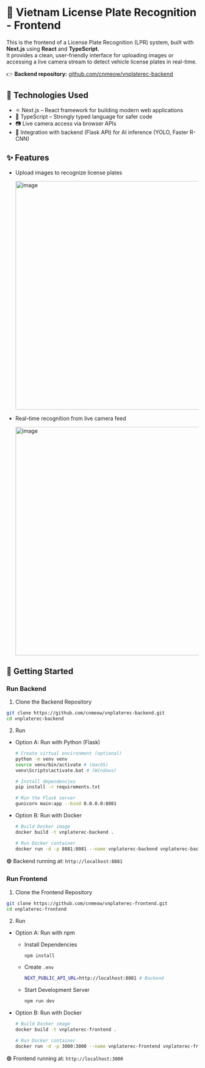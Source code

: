 # 🚗 Vietnam License Plate Recognition - Frontend 

This is the frontend of a License Plate Recognition (LPR) system, built with **Next.js** using **React** and **TypeScript**.  
It provides a clean, user-friendly interface for uploading images or accessing a live camera stream to detect vehicle license plates in real-time.

👉 **Backend repository:** [github.com/cnmeow/vnplaterec-backend](https://github.com/cnmeow/vnplaterec-backend)

## 🔧 Technologies Used   
 
- ⚛️ Next.js – React framework for building modern web applications
- 🧠 TypeScript – Strongly typed language for safer code
- 📷 Live camera access via browser APIs
- 📡 Integration with backend (Flask API) for AI inference (YOLO, Faster R-CNN)

## ✨ Features

- Upload images to recognize license plates

  <img width="600" alt="image" src="https://github.com/user-attachments/assets/2c7e742f-776d-4e83-ae53-7cb76fc37834" />
- Real-time recognition from live camera feed

  <img width="600" alt="image" src="https://github.com/user-attachments/assets/3a3ab07e-7c94-4c5b-8842-10feafd537b4" />

## 🚀 Getting Started

### Run Backend
1. Clone the Backend Repository
```bash
git clone https://github.com/cnmeow/vnplaterec-backend.git
cd vnplaterec-backend
```

2. Run
- Option A: Run with Python (Flask)
  ```bash
  # Create virtual environment (optional)
  python -m venv venv
  source venv/bin/activate # (macOS)
  venv\Scripts\activate.bat # (Windows)
  
  # Install dependencies
  pip install -r requirements.txt
  
  # Run the Flask server
  gunicorn main:app --bind 0.0.0.0:8081
  ```

- Option B: Run with Docker
  ```bash
  # Build Docker image
  docker build -t vnplaterec-backend .

  # Run Docker container
  docker run -d -p 8081:8081 --name vnplaterec-backend vnplaterec-backend
  ```

🟢 Backend running at: `http://localhost:8081`

### Run Frontend
1. Clone the Frontend Repository
```bash
git clone https://github.com/cnmeow/vnplaterec-frontend.git
cd vnplaterec-frontend
```

2. Run
- Option A: Run with npm
  - Install Dependencies
    ```bash
    npm install
    ```
  - Create `.env`
    ```bash
    NEXT_PUBLIC_API_URL=http://localhost:8081 # Backend
    ```
  - Start Development Server
    ```bash
    npm run dev
    ```

- Option B: Run with Docker
  ```bash
  # Build Docker image
  docker build -t vnplaterec-frontend .

  # Run Docker container
  docker run -d -p 3000:3000 --name vnplaterec-frontend vnplaterec-frontend
  ```

🟢 Frontend running at: `http://localhost:3000`
